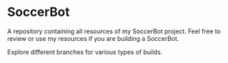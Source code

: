 # SoccerBot

A repository containing all resources of my SoccerBot project. Feel free to review or use my resources if you are building a SoccerBot.

Explore different branches for various types of builds.
